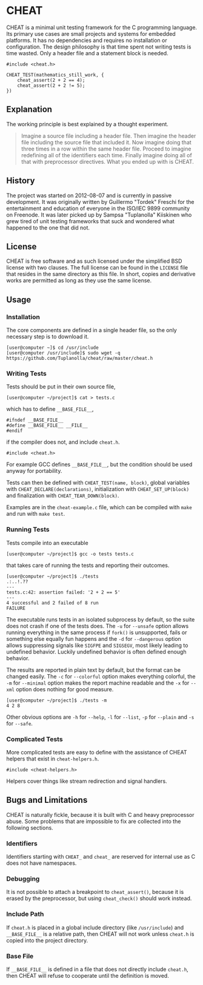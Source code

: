 # CHEAT

CHEAT is a minimal unit testing framework for the C programming language.
Its primary use cases are small projects and systems for embedded platforms.
It has no dependencies and requires no installation or configuration.
The design philosophy is that time spent not writing tests is time wasted.
Only a header file and a statement block is needed.

    #include <cheat.h>

    CHEAT_TEST(mathematics_still_work, {
        cheat_assert(2 + 2 == 4);
        cheat_assert(2 + 2 != 5);
    })

## Explanation

The working principle is best explained by a thought experiment.

> Imagine a source file including a header file.
> Then imagine the header file including the source file that included it.
> Now imagine doing that three times in a row within the same header file.
> Proceed to imagine redefining all of the identifiers each time.
> Finally imagine doing all of that with preprocessor directives.
> What you ended up with is CHEAT.

## History

The project was started on 2012-08-07 and
 is currently in passive development.
It was originally written by Guillermo "Tordek" Freschi for
 the entertainment and education of everyone in
 the ISO/IEC 9899 community on Freenode.
It was later picked up by Sampsa "Tuplanolla" Kiiskinen who
 grew tired of unit testing frameworks that suck and
 wondered what happened to the one that did not.

## License

CHEAT is free software and as such
 licensed under the simplified BSD license with two clauses.
The full license can be found in the `LICENSE` file that
 resides in the same directory as this file.
In short, copies and derivative works are permitted
 as long as they use the same license.

## Usage

### Installation

The core components are defined in a single header file, so
 the only necessary step is to download it.

    [user@computer ~]$ cd /usr/include
    [user@computer /usr/include]$ sudo wget -q https://github.com/Tuplanolla/cheat/raw/master/cheat.h

### Writing Tests

Tests should be put in their own source file,

    [user@computer ~/project]$ cat > tests.c

 which has to define `__BASE_FILE__`,

    #ifndef __BASE_FILE__
    #define __BASE_FILE__ __FILE__
    #endif

 if the compiler does not, and
 include `cheat.h`.

    #include <cheat.h>

For example GCC defines `__BASE_FILE__`, but
 the condition should be used anyway for portability.

Tests can then be defined with `CHEAT_TEST(name, block)`,
 global variables with `CHEAT_DECLARE(declarations)`,
 initialization with `CHEAT_SET_UP(block)` and
 finalization with `CHEAT_TEAR_DOWN(block)`.

Examples are in the `cheat-example.c` file, which
 can be compiled with `make` and run with `make test`.

### Running Tests

Tests compile into an executable

    [user@computer ~/project]$ gcc -o tests tests.c

 that takes care of running the tests and reporting their outcomes.

    [user@computer ~/project]$ ./tests
    .:..!.??
    ---
    tests.c:42: assertion failed: '2 + 2 == 5'
    ---
    4 successful and 2 failed of 8 run
    FAILURE

The executable runs tests in
 an isolated subprocess by default, so
 the suite does not crash if
 one of the tests does.
The `-u` for `--unsafe` option allows
 running everything in the same process if
 `fork()` is unsupported, fails or
 something else equally fun happens and
 the `-d` for `--dangerous` option allows
 suppressing signals like `SIGFPE` and `SIGSEGV`,
 most likely leading to undefined behavior.
Luckily undefined behavior is often defined enough behavior.

The results are reported in plain text by default, but
 the format can be changed easily.
The `-c` for `--colorful` option makes everything colorful,
 the `-m` for `--minimal` option makes the report machine readable and
 the `-x` for `--xml` option does nothing for good measure.

    [user@computer ~/project]$ ./tests -m
    4 2 8

Other obvious options are
 `-h` for `--help`,
 `-l` for `--list`,
 `-p` for `--plain` and
 `-s` for `--safe`.

### Complicated Tests

More complicated tests are easy to define with
 the assistance of CHEAT helpers that
 exist in `cheat-helpers.h`.

    #include <cheat-helpers.h>

Helpers cover things like
 stream redirection and
 signal handlers.

## Bugs and Limitations

CHEAT is naturally fickle, because
 it is built with C and
 heavy preprocessor abuse.
Some problems that are impossible to fix are
 collected into the following sections.

### Identifiers

Identifiers starting with
 `CHEAT_` and `cheat_` are
 reserved for internal use as
 C does not have namespaces.

### Debugging

It is not possible to attach a breakpoint to `cheat_assert()`, because
 it is erased by the preprocessor, but
 using `cheat_check()` should work instead.

### Include Path

If `cheat.h` is placed in a global include directory (like `/usr/include`) and
 `__BASE_FILE__` is a relative path, then
 CHEAT will not work unless
 `cheat.h` is copied into the project directory.

### Base File

If `__BASE_FILE__` is defined in a file
 that does not directly include `cheat.h`, then
 CHEAT will refuse to cooperate until
 the definition is moved.

